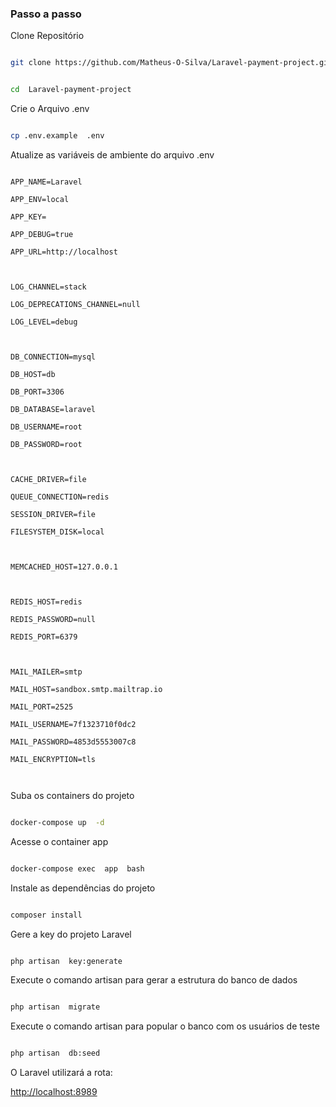 
### Passo a passo

Clone Repositório

```sh

git clone https://github.com/Matheus-O-Silva/Laravel-payment-project.git
```

```sh

cd  Laravel-payment-project

```

  
  

Crie o Arquivo .env

```sh

cp .env.example  .env

```

  
  

Atualize as variáveis de ambiente do arquivo .env

```dosini

APP_NAME=Laravel

APP_ENV=local

APP_KEY=

APP_DEBUG=true

APP_URL=http://localhost

  

LOG_CHANNEL=stack

LOG_DEPRECATIONS_CHANNEL=null

LOG_LEVEL=debug

  

DB_CONNECTION=mysql

DB_HOST=db

DB_PORT=3306

DB_DATABASE=laravel

DB_USERNAME=root

DB_PASSWORD=root

  

CACHE_DRIVER=file

QUEUE_CONNECTION=redis

SESSION_DRIVER=file

FILESYSTEM_DISK=local

  

MEMCACHED_HOST=127.0.0.1

  

REDIS_HOST=redis

REDIS_PASSWORD=null

REDIS_PORT=6379

  

MAIL_MAILER=smtp

MAIL_HOST=sandbox.smtp.mailtrap.io

MAIL_PORT=2525

MAIL_USERNAME=7f1323710f0dc2

MAIL_PASSWORD=4853d5553007c8

MAIL_ENCRYPTION=tls

  

```

  

Suba os containers do projeto

```sh

docker-compose up  -d

```

  
  

Acesse o container app

```sh

docker-compose exec  app  bash

```

  
  

Instale as dependências do projeto

```sh

composer install

```

  
  

Gere a key do projeto Laravel

```sh

php artisan  key:generate

```

Execute o comando artisan para gerar a estrutura do banco de dados

```sh

php artisan  migrate

```

Execute o comando artisan para popular o banco com os usuários de teste

```sh

php artisan  db:seed

```

  
  


O Laravel utilizará a rota:

[http://localhost:8989](http://localhost:8989)
